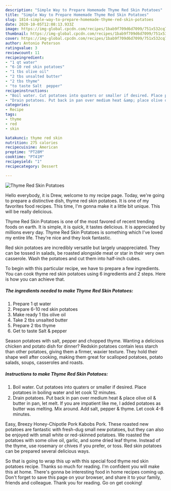 ```yaml
---
description: "Simple Way to Prepare Homemade Thyme Red Skin Potatoes"
title: "Simple Way to Prepare Homemade Thyme Red Skin Potatoes"
slug: 1814-simple-way-to-prepare-homemade-thyme-red-skin-potatoes
date: 2020-10-05T12:08:13.933Z
image: https://img-global.cpcdn.com/recipes/1bab9f709d6d7099/751x532cq70/thyme-red-skin-potatoes-recipe-main-photo.jpg
thumbnail: https://img-global.cpcdn.com/recipes/1bab9f709d6d7099/751x532cq70/thyme-red-skin-potatoes-recipe-main-photo.jpg
cover: https://img-global.cpcdn.com/recipes/1bab9f709d6d7099/751x532cq70/thyme-red-skin-potatoes-recipe-main-photo.jpg
author: Antonio Peterson
ratingvalue: 3
reviewcount: 11
recipeingredient:
- "1 qt water"
- "6-10 red skin potatoes"
- "1 tbs olive oil"
- "2 tbs unsalted butter"
- "2 tbs thyme"
- "to taste Salt  pepper"
recipeinstructions:
- "Boil water. Cut potatoes into quaters or smaller if desired. Place potatoes in boiling water and let cook 12 minutes."
- "Drain potatoes. Put back in pan over medium heat &amp; place olive oil &amp; butter in pan, let melt. If you are impatient like me, I added potatoes as butter was melting. Mix around. Add salt, pepper &amp; thyme. Let cook 4-8 minutes."
categories:
- Recipe
tags:
- thyme
- red
- skin

katakunci: thyme red skin 
nutrition: 275 calories
recipecuisine: American
preptime: "PT28M"
cooktime: "PT41M"
recipeyield: "1"
recipecategory: Dessert

---
```



![Thyme Red Skin Potatoes](https://img-global.cpcdn.com/recipes/1bab9f709d6d7099/751x532cq70/thyme-red-skin-potatoes-recipe-main-photo.jpg)

Hello everybody, it is Drew, welcome to my recipe page. Today, we're going to prepare a distinctive dish, thyme red skin potatoes. It is one of my favorites food recipes. This time, I'm gonna make it a little bit unique. This will be really delicious.

Thyme Red Skin Potatoes is one of the most favored of recent trending foods on earth. It is simple, it is quick, it tastes delicious. It is appreciated by millions every day. Thyme Red Skin Potatoes is something which I've loved my entire life. They're nice and they look fantastic.

Red skin potatoes are incredibly versatile but largely unappreciated. They can be tossed in salads, be roasted alongside meat or star in their very own casserole. Wash the potatoes and cut them into half-inch cubes.


To begin with this particular recipe, we have to prepare a few ingredients. You can cook thyme red skin potatoes using 6 ingredients and 2 steps. Here is how you can achieve that.

<!--inarticleads1-->

##### The ingredients needed to make Thyme Red Skin Potatoes:

1. Prepare 1 qt water
1. Prepare 6-10 red skin potatoes
1. Make ready 1 tbs olive oil
1. Take 2 tbs unsalted butter
1. Prepare 2 tbs thyme
1. Get to taste Salt &amp; pepper


Season potatoes with salt, pepper and chopped thyme. Wanting a delicious chicken and potato dish for dinner? Redskin potatoes contain less starch than other potatoes, giving them a firmer, waxier texture. They hold their shape well after cooking, making them great for scalloped potatoes, potato salads, soups, casseroles and roasts. 

<!--inarticleads2-->

##### Instructions to make Thyme Red Skin Potatoes:

1. Boil water. Cut potatoes into quaters or smaller if desired. Place potatoes in boiling water and let cook 12 minutes.
1. Drain potatoes. Put back in pan over medium heat &amp; place olive oil &amp; butter in pan, let melt. If you are impatient like me, I added potatoes as butter was melting. Mix around. Add salt, pepper &amp; thyme. Let cook 4-8 minutes.


Easy, Breezy Honey-Chipotle Pork Kabobs Pork. These roasted new potatoes are fantastic with fresh-dug small new potatoes, but they can also be enjoyed with small white or red-skinned potatoes. We roasted the potatoes with some olive oil, garlic, and some dried leaf thyme. Instead of the thyme, use rosemary or chives if you prefer, or toss. Red skin potatoes can be prepared several delicious ways. 

So that is going to wrap this up with this special food thyme red skin potatoes recipe. Thanks so much for reading. I'm confident you will make this at home. There's gonna be interesting food in home recipes coming up. Don't forget to save this page on your browser, and share it to your family, friends and colleague. Thank you for reading. Go on get cooking!
